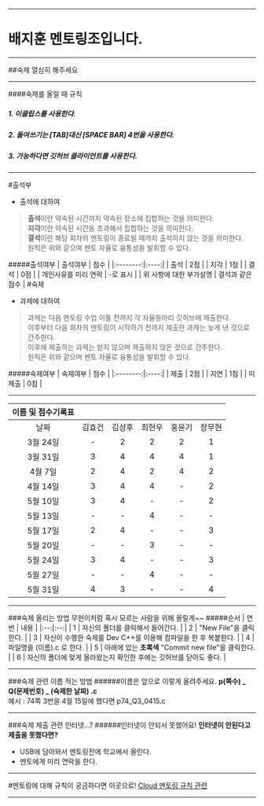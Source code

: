 ***
# 배지훈 멘토링조입니다.
***
##숙제 열심히 해주세요
***
####숙제를 올릴 때 규칙
##### 1. 이클립스를 사용한다.
##### 2. 들여쓰기는 [TAB]대신 [SPACE BAR] 4번을 사용한다.
##### 3. 가능하다면 깃허브 클라이언트를 사용한다.
***
#출석부
- 출석에 대하여  
  
> **출석**이란 약속된 시간까지 약속된 장소에 집합하는 것을 의미한다.  
> **지각**이란 약속된 시간을 초과해서 집합하는 것을 의미한다.  
> **결석**이란 해당 회차의 멘토링이 종료될 때까지 출석하지 않는 것을 의미한다.  
> 원칙은 위와 같으며 멘토 자율로 융통성을 발휘할 수 있다.  

#####출석여부
| 출석여부 | 점수 |
|:--------:|:----:|
| 출석 | 2점 |
| 지각 | 1점 |
| 결석 | 0점 |
| 개인사유를 미리 연락 | -로 표시 |
| 위 사항에 대한 부가설명 | 결석과 같은 점수 |
#숙제
- 과제에 대하여
  
> 과제는 다음 멘토링 수업 이틀 전까지 각 자율동아리 깃허브에 제출한다.  
> 이후부터 다음 회차의 멘토링이 시작하기 전까지 제출한 과제는 늦게 낸 것으로 간주한다.  
> 이후에 제출하는 과제는 받지 않으며 제출하지 않은 것으로 간주한다.  
> 원칙은 위와 같으며 멘토 자율로 융통성을 발휘할 수 있다.  

#####숙제여부
| 숙제여부 | 점수 |
|:--------:|:----:|
| 제출 | 2점 |
| 지연 | 1점 |
| 미제출 | 0점 |

***
| 이름 및 점수기록표 |  |  |  |  |  |
|:-:|:-:|:-:|:-:|:-:|:-:|
| 날짜     | 김효건 | 김성후 | 최현우 | 홍윤기 | 장무현 |
| 3월 24일 |      - |      2 |      2 |      2 |      1 |
| 3월 31일 |      3 |      4 |      4 |      4 |      1 |
| 4월 7일  |      2 |      4 |      2 |      4 |      2 |
| 4월 14일 |      3 |      4 |      4 |      - |      2 |
| 5월 10일 |      3 |      4 |      - |      - |      2 |
| 5월 13일 |      - |      - |      4 |      - |      - |
| 5월 17일 |      2 |      4 |      - |      - |      3 |
| 5월 20일 |      - |      - |      3 |      - |      - |
| 5월 24일 |      3 |      4 |      - |      - |      3 |
| 5월 27일 |      - |      - |      4 |      - |      - |
| 5월 31일 |      4 |      3 |      - |      - |      4 |
***
###숙제 올리는 방법
무현이처럼 혹시 모르는 사람을 위해 올릴게~~
#####순서
| 연번 | 내용 |
|:--:|:--:|
| 1 | 자신의 폴더를 클릭해서 들어간다. |
| 2 | "New File"을 클릭한다. |
| 3 | 자신이 수행한 숙제를 Dev C++를 이용해 컴파일을 한 후 복붙한다. |
| 4 | 파일명을 (이름).c 로 한다. |
| 5 | 아래에 있는 **초록색** "Commit new file"을 클릭한다. |
| 6 | 자신의 폴더에 맞게 올라왔는지 확인한 후에는 깃허브를 닫아도 좋다. |
***
###숙제 관련
이름 적는 방법
######이름은 앞으로 이렇게 올려주세요.
**p(쪽수) _ Q(문제번호) _ (숙제한 날짜) .c**  
예시 : 74쪽 3번을 4월 15일에 했다면 p74_Q3_0415.c
***
###숙제 제출 관련
인터넷...?
######인터넷이 안되서 못했어요!
**인터넷이 안된다고 제출을 못했다면?**
* USB에 담아와서 멘토링전에 학교에서 올린다.
* 멘토에게 미리 연락을 한다.
***
#멘토링에 대해 규칙이 궁금하다면 이곳으로!
[Cloud 멘토링 규칙 관련](https://github.com/Manicarus/BJCloud/wiki/멘토링-규칙)
***
